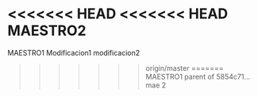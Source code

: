 <<<<<<< HEAD
<<<<<<< HEAD
MAESTRO2
=======
MAESTRO1
Modificacion1
modificacion2 
>>>>>>> origin/master
=======
MAESTRO1
>>>>>>> parent of 5854c71... mae 2
